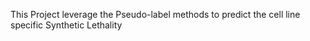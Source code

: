This Project leverage the Pseudo-label methods to predict the cell line specific Synthetic Lethality